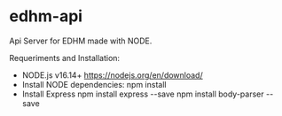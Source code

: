 # edhm-api
Api Server for EDHM made with NODE.

Requeriments and Installation:

- NODE.js v16.14+ https://nodejs.org/en/download/
- Install NODE dependencies:
    npm install
- Install Express
    npm install express --save
    npm install body-parser --save
